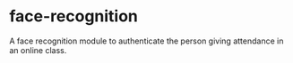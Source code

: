 # face-recognition
A face recognition module to authenticate the person giving attendance in an online class.
